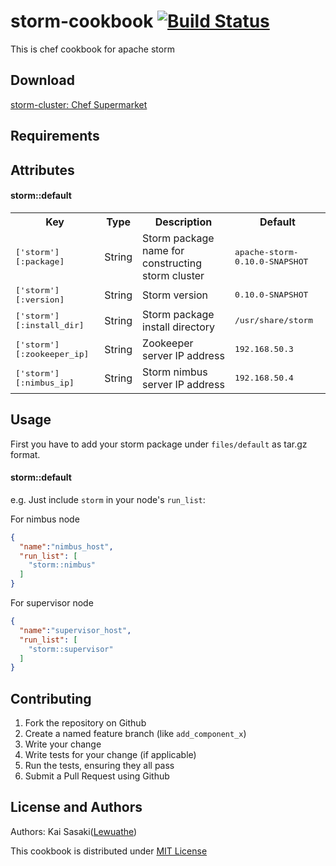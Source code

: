 storm-cookbook [![Build Status](https://travis-ci.org/Lewuathe/storm-cookbook.svg?branch=master)](https://travis-ci.org/Lewuathe/storm-cookbook)
==============

This is chef cookbook for apache storm

Download
----------
[storm-cluster: Chef Supermarket](https://supermarket.chef.io/cookbooks/storm-cluster)

Requirements
------------

Attributes
----------

#### storm::default
<table>
  <tr>
    <th>Key</th>
    <th>Type</th>
    <th>Description</th>
    <th>Default</th>
  </tr>
  <tr>
    <td><tt>['storm'][:package]</tt></td>
    <td>String</td>
    <td>Storm package name for constructing storm cluster</td>
    <td><tt>apache-storm-0.10.0-SNAPSHOT</tt></td>
  </tr>
  
  <tr>
    <td><tt>['storm'][:version]</tt></td>
    <td>String</td>
    <td>Storm version</td>
    <td><tt>0.10.0-SNAPSHOT</tt></td>
  </tr>
  
  <tr>
    <td><tt>['storm'][:install_dir]</tt></td>
    <td>String</td>
    <td>Storm package install directory</td>
    <td><tt>/usr/share/storm</tt></td>
  </tr>
  
  <tr>
    <td><tt>['storm'][:zookeeper_ip]</tt></td>
    <td>String</td>
    <td>Zookeeper server IP address</td>
    <td><tt>192.168.50.3</tt></td>
  </tr>

  <tr>
    <td><tt>['storm'][:nimbus_ip]</tt></td>
    <td>String</td>
    <td>Storm nimbus server IP address</td>
    <td><tt>192.168.50.4</tt></td>
  </tr>
  
  
</table>

Usage
-----
First you have to add your storm package under `files/default` as tar.gz format.

#### storm::default


e.g.
Just include `storm` in your node's `run_list`:

For nimbus node
```json
{
  "name":"nimbus_host",
  "run_list": [
    "storm::nimbus"
  ]
}
```

For supervisor node
```json
{
  "name":"supervisor_host",
  "run_list": [
    "storm::supervisor"
  ]
}
```

Contributing
------------

1. Fork the repository on Github
2. Create a named feature branch (like `add_component_x`)
3. Write your change
4. Write tests for your change (if applicable)
5. Run the tests, ensuring they all pass
6. Submit a Pull Request using Github

License and Authors
-------------------
Authors: Kai Sasaki([Lewuathe](https://github.com/Lewuathe))

This cookbook is distributed under [MIT License](http://opensource.org/licenses/MIT)
